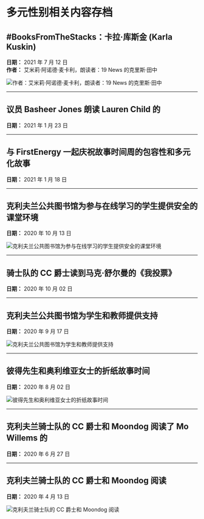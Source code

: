 # 多元性别相关内容存档

## #BooksFromTheStacks：卡拉·库斯金 (Karla Kuskin)

**日期：** 2021 年 7 月 12 日  
**作者：** 艾米莉·阿诺德·麦卡利，朗读者：19 News 的克里斯·田中

![作者：艾米莉·阿诺德·麦卡利，朗读者：19 News 的克里斯·田中](https://cpl.org/wp-content/uploads/queen-of-the-diamond-tc-540x284.jpg)

---

## 议员 Basheer Jones 朗读 Lauren Child 的

**日期：** 2021 年 1 月 23 日

---

## 与 FirstEnergy 一起庆祝故事时间周的包容性和多元化故事

**日期：** 2021 年 1 月 18 日

---

## 克利夫兰公共图书馆为参与在线学习的学生提供安全的课堂环境

**日期：** 2020 年 10 月 13 日  

![克利夫兰公共图书馆为参与在线学习的学生提供安全的课堂环境](https://cpl.org/wp-content/uploads/bbttc-1-540x284.jpg)

---

## 骑士队的 CC 爵士读到马克·舒尔曼的《我投票》

**日期：** 2020 年 10 月 02 日

---

## 克利夫兰公共图书馆为学生和教师提供支持

**日期：** 2020 年 9 月 17 日  

![克利夫兰公共图书馆为学生和教师提供支持](https://cpl.org/wp-content/uploads/back-to-school-support-tc-540x284.jpg)

---

## 彼得先生和奥利维亚女士的折纸故事时间

**日期：** 2020 年 8 月 02 日  

![彼得先生和奥利维亚女士的折纸故事时间](https://cpl.org/wp-content/uploads/the-jumping-contest-tc-540x284.jpg)

---

## 克利夫兰骑士队的 CC 爵士和 Moondog 阅读了 Mo Willems 的

**日期：** 2020 年 6 月 27 日

---

## 克利夫兰骑士队的 CC 爵士和 Moondog 阅读

**日期：** 2020 年 4 月 13 日  

![克利夫兰骑士队的 CC 爵士和 Moondog 阅读](https://cpl.org/wp-content/uploads/dont-dirve-the-bus-540x304.jpg)